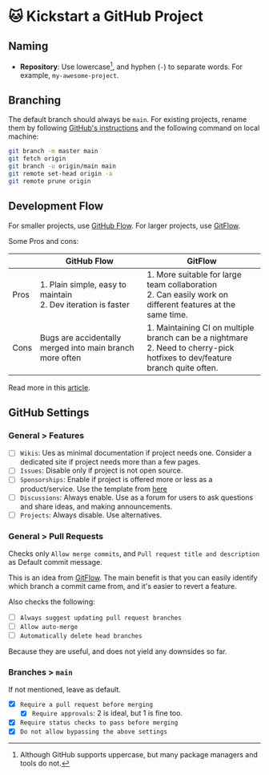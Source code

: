 # 🐱 Kickstart a GitHub Project

## Naming

- **Repository**: Use lowercase[^1], and hyphen (`-`) to separate words. For example, `my-awesome-project`.

[^1]: Although GitHub supports uppercase, but many package managers and tools do not.

## Branching

The default branch should always be `main`. For existing projects, rename them by following [GitHub's instructions](https://docs.github.com/en/github/administering-a-repository/renaming-a-branch) and the following command on local machine:

```bash
git branch -m master main
git fetch origin
git branch -u origin/main main
git remote set-head origin -a
git remote prune origin
```

## Development Flow

For smaller projects, use [GitHub Flow](https://githubflow.github.io/). For larger projects, use [GitFlow](https://nvie.com/posts/a-successful-git-branching-model/).

Some Pros and cons:

|      | GitHub Flow                                                      | GitFlow                                                                                                                        |
| ---- | ---------------------------------------------------------------- | ------------------------------------------------------------------------------------------------------------------------------ |
| Pros | 1. Plain simple, easy to maintain<br/>2. Dev iteration is faster | 1. More suitable for large team collaboration<br/>2. Can easily work on different features at the same time.                   |
| Cons | Bugs are accidentally merged into main branch more often         | 1. Maintaining CI on multiple branch can be a nightmare<br/>2. Need to cherry-pick hotfixes to dev/feature branch quite often. |

Read more in this [article](https://www.alexhyett.com/git-flow-github-flow/).

## GitHub Settings

### General > Features

- [ ] `Wikis`: Ues as minimal documentation if project needs one. Consider a dedicated site if project needs more than a few pages.
- [ ] `Issues`: Disable only if project is not open source.
- [ ] `Sponsorships`: Enable if project is offered more or less as a product/service. Use the template from [here](https://github.com/tomy0000000/github/blob/main/.github/FUNDING.yml)
- [ ] `Discussions`: Always enable. Use as a forum for users to ask questions and share ideas, and making announcements.
- [ ] `Projects`: Always disable. Use alternatives.

### General > Pull Requests

Checks only `Allow merge commits`, and `Pull request title and description` as Default commit message.

This is an idea from [GitFlow](https://nvie.com/posts/a-successful-git-branching-model/#incorporating-a-finished-feature-on-develop). The main benefit is that you can easily identify which branch a commit came from, and it's easier to revert a feature.

Also checks the following:

- [ ] `Always suggest updating pull request branches`
- [ ] `Allow auto-merge`
- [ ] `Automatically delete head branches`

Because they are useful, and does not yield any downsides so far.

### Branches > `main`

If not mentioned, leave as default.

- [x] `Require a pull request before merging`
  - [x] `Require approvals`: 2 is ideal, but 1 is fine too.
- [x] `Require status checks to pass before merging`
- [x] `Do not allow bypassing the above settings`
